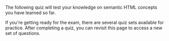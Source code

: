 The following quiz will test your knowledge on semantic HTML concepts you have learned so far.

If you're getting ready for the exam, there are several quiz sets available for practice. After completing a quiz, you can revisit this page to access a new set of questions.
